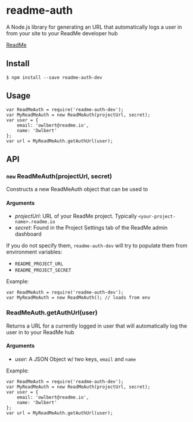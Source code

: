 readme-auth
==

A Node.js library for generating an URL that automatically logs a user in from your site to your ReadMe developer hub

[ReadMe](http://readme.io/)
 

## Install
```
$ npm install --save readme-auth-dev
```

## Usage

```
var ReadMeAuth = require('readme-auth-dev');
var MyReadMeAuth = new ReadMeAuth(projectUrl, secret);
var user = {
	email: 'owlbert@readme.io',
	name: 'Owlbert'
};
var url = MyReadMeAuth.getAuthUrl(user);
```

## API

### `new` ReadMeAuth(projectUrl, secret)
Constructs a new ReadMeAuth object that can be used to 

#### Arguments
- *projectUrl*: URL of your ReadMe project. Typically ` <your-project-name>.readme.io `
- *secret*: Found in the Project Settings tab of the ReadMe admin dashboard

If you do not specify them, `readme-auth-dev` will try to populate them from environment variables:
- `README_PROJECT_URL`
- `README_PROJECT_SECRET`

Example:
```
var ReadMeAuth = require('readme-auth-dev');
var MyReadMeAuth = new ReadMeAuth(); // loads from env
```

### ReadMeAuth.getAuthUrl(user)
Returns a URL for a currently logged in user that will automatically log the user 
in to your ReadMe hub

#### Arguments
- *user*: A JSON Object w/ two keys, `email` and `name`

Example:
```
var ReadMeAuth = require('readme-auth-dev');
var MyReadMeAuth = new ReadMeAuth(projectUrl, secret);
var user = {
	email: 'owlbert@readme.io',
	name: 'Owlbert'
};
var url = MyReadMeAuth.getAuthUrl(user);
```
